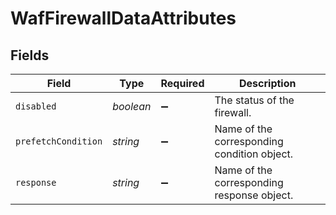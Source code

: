 # WafFirewallDataAttributes


## Fields

| Field                                       | Type                                        | Required                                    | Description                                 |
| ------------------------------------------- | ------------------------------------------- | ------------------------------------------- | ------------------------------------------- |
| `disabled`                                  | *boolean*                                   | :heavy_minus_sign:                          | The status of the firewall.                 |
| `prefetchCondition`                         | *string*                                    | :heavy_minus_sign:                          | Name of the corresponding condition object. |
| `response`                                  | *string*                                    | :heavy_minus_sign:                          | Name of the corresponding response object.  |